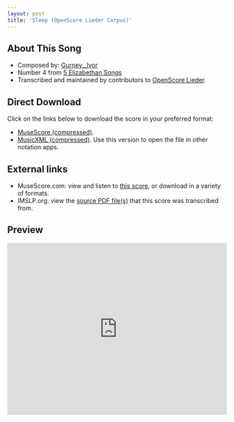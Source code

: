 ```yaml
---
layout: post
title: 'Sleep (OpenScore Lieder Corpus)'
---
```


## About This Song

- Composed by: [Gurney,_Ivor](https://fourscoreandmore.org/openscore/lieder/Gurney,_Ivor)
- Number 4 from [5 Elizabethan Songs](https://fourscoreandmore.org/openscore/lieder/Gurney,_Ivor/5_Elizabethan_Songs)
- Transcribed and maintained by contributors to [OpenScore Lieder].

[OpenScore Lieder]: https://musescore.com/openscore-lieder-corpus

## Direct Download

Click on the links below to download the score in your preferred format:
- [MuseScore (compressed)](https://github.com/openscore/lieder/blob/main/scores/Gurney,_Ivor/5_Elizabethan_Songs/4_Sleep/lc6160387.mscz?raw=true).
- [MusicXML (compressed)](https://github.com/openscore/lieder/blob/main/scores/Gurney,_Ivor/5_Elizabethan_Songs/4_Sleep/lc6160387.mxl?raw=true). Use this version to open the file in other notation apps.

## External links

- MuseScore.com: view and listen to [this score][MuseScore], or download in a variety of formats.
- IMSLP.org: view the [source PDF file(s)][IMSLP] that this score was transcribed from.

[MuseScore]: https://musescore.com/score/6160387
[IMSLP]: https://imslp.org/wiki/Special:ReverseLookup/89021

## Preview

<iframe width="100%" height="394" src="https://musescore.com/openscore-lieder-corpus/scores/6160387/embed" frameborder="0" allowfullscreen allow="autoplay; fullscreen"></iframe>
